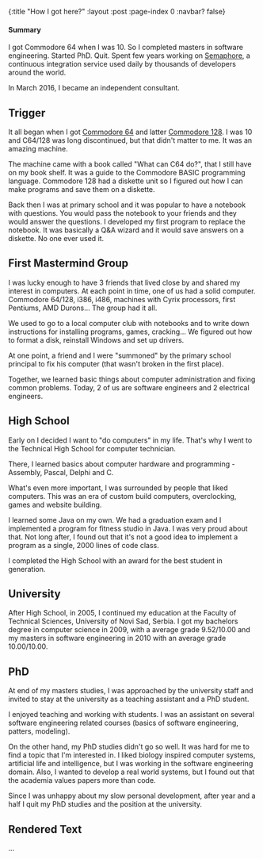{:title "How I got here?"
 :layout :post
 :page-index 0
 :navbar? false}

#### Summary

I got Commodore 64 when I was 10. So I completed masters in software
engineering. Started PhD. Quit. Spent few years working on
[Semaphore](https://semaphoreci.com), a continuous integration service used
daily by thousands of developers around the world.

In March 2016, I became an independent consultant.

## Trigger

It all began when I got [Commodore 64](https://en.wikipedia.org/wiki/Commodore_64) and latter [Commodore 128](https://en.wikipedia.org/wiki/Commodore_128).
I was 10 and C64/128 was long discontinued, but that didn't matter to me. It was
an amazing machine.

The machine came with a book called "What can C64 do?", that I still have on my
book shelf. It was a guide to the Commodore BASIC programming language.
Commodore 128 had a diskette unit so I figured out how I can make programs and
save them on a diskette.

Back then I was at primary school and it was popular to have a notebook with
questions. You would pass the notebook to your friends and they would answer the
questions. I developed my first program to replace the notebook. It was basically
a Q&A wizard and it would save answers on a diskette. No one ever used it.

## First Mastermind Group

I was lucky enough to have 3 friends that lived close by and shared my interest
in computers. At each point in time, one of us had a solid computer. Commodore
64/128, i386, i486, machines with Cyrix processors, first Pentiums, AMD
Durons... The group had it all.

We used to go to a local computer club with notebooks and to write down
instructions for installing programs, games, cracking... We figured out how to
format a disk, reinstall Windows and set up drivers.

At one point, a friend and I were "summoned" by the primary school principal to
fix his computer (that wasn't broken in the first place).

Together, we learned basic things about computer administration and fixing common
problems. Today, 2 of us are software engineers and 2 electrical engineers.

## High School

Early on I decided I want to "do computers" in my life. That's why I went to the
Technical High School for computer technician.

There, I learned basics about computer hardware and programming - Assembly,
Pascal, Delphi and C.

What's even more important, I was surrounded by people that liked computers.
This was an era of custom build computers, overclocking, games and website
building.

I learned some Java on my own. We had a graduation exam and I implemented a
program for fitness studio in Java. I was very proud about that. Not long after,
I found out that it's not a good idea to implement a program as a single, 2000
lines of code class.

I completed the High School with an award for the best student in generation.

## University

After High School, in 2005, I continued my education at the Faculty of Technical
Sciences, University of Novi Sad, Serbia. I got my bachelors degree in computer
science in 2009, with a average grade 9.52/10.00 and my masters in software
engineering in 2010 with an average grade 10.00/10.00.

## PhD

At end of my masters studies, I was approached by the university staff and
invited to stay at the university as a teaching assistant and a PhD student.

I enjoyed teaching and working with students. I was an assistant on several
software engineering related courses (basics of software engineering, patters,
modeling).

On the other hand, my PhD studies didn't go so well. It was hard for me to find
a topic that I'm interested in. I liked biology inspired computer systems,
artificial life and intelligence, but I was working in the software engineering
domain. Also, I wanted to develop a real world systems, but I found out that the
academia values papers more than code.

Since I was unhappy about my slow personal development, after year and a half I
quit my PhD studies and the position at the university.

## Rendered Text

...
